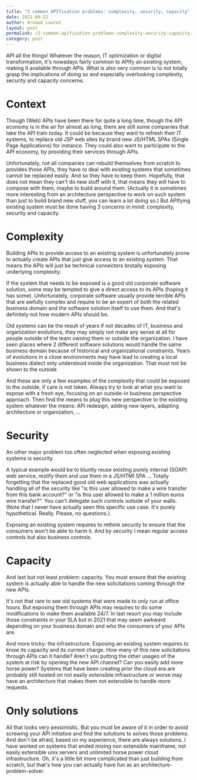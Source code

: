 ```yaml
---
title: "3 common APIfication problems: complexity, security, capacity"
date: 2021-09-22
author: Arnaud Lauret
layout: post
permalink: /3-common-apification-problems-complexity-security-capacity/
category: post
---
```


API all the things! 
Whatever the reason, IT optimization or digital transformation, it's nowadays fairly common to APIfy an existing system, making it available through APIs.
What is also very common is to not totally grasp the implications of doing so and especially overlooking complexity, security and capacity concerns.
<!--more-->

# Context

Though (Web) APIs have been there for quite a long time, though the API economy is in the air for almost as long, there are still some companies that take the API train today.
It could be because they want to refresh their IT systems, to replace old JSP web sites by brand new JS/HTML SPAs (Single Page Applications) for instance.
They could also want to participate to the API economy, by providing their services through APIs. 

Unfortunately, not all companies can rebuild themselves from scratch to provides those APIs, they have to deal with existing systems that sometimes cannot be replaced easily.
And so they have to keep them.
Hopefully, that does not mean they can't do new stuff with it, that means they will have to compose with them, maybe to build around them.
(Actually it is sometimes more interesting from an architecture perspective to work on such system than just to build brand new stuff, you can learn a lot doing so.)
But APIfying existing system must be done having 3 concerns in mind: complexity, security and capacity.

# Complexity

Building APIs to provide access to an existing system is unfortunately prone to actually create APIs that just give access to an existing system.
That means the APIs will just be technical connectors brutally exposing underlying complexity.

If the system that needs to be exposed is a good old corporate software solution, some may be tempted to give a direct access to its APIs (hoping it has some).
Unfortunately, corporate software usually provide terrible APIs that are awfully complex and require to be an expert of both the related business domain and the software solution itself to use them.
And that's definitely not how modern APIs should be.

Old systems can be the result of years if not decades of IT, business and organization evolutions, they may simply not make any sense at all for people outside of the team owning them or outside the organization.
I have seen places where 2 different software solutions would handle the same business domain because of historical and organizational constraints.
Years of evolutions in a close environments may have lead to creating a local business dialect only understood inside the organization.
That must not be shown to the outside

And these are only a few examples of the complexity that could be exposed to the outside, if care is not taken.
Always try to look at what you want to expose with a fresh eye, focusing on an outside-in business perspective approach.
Then find the means to plug this new perspective to the existing system whatever the means: API redesign, adding new layers, adapting architecture or organization, ... 

# Security

An other major problem too often neglected when exposing existing systems is security.

A typical example would be to bluntly reuse existing purely internal (SOAP) web service, restify them and use them in a JS/HTMl SPA ... 
Totally forgetting that the replaced good old web applications was actually handling all of the security like "is this user allowed to make a wire transfer from this bank account?" or "is this user allowed to make a 1 million euros wire transfer?".
You can't delegate such controls outside of your walls.
(Note that I never have actually seen this specific use case. It's purely hypothetical. Really. Please, no questions.).

Exposing an existing system requires to rethink security to ensure that the consumers won't be able to harm it.
And by security I mean regular access controls but also business controls.

# Capacity

And last but not least problem: capacity.
You must ensure that the existing system is actually able to handle the new solicitations coming through the new APIs.

It's not that rare to see old systems that were made to only run at office hours.
But exposing them through APIs may requires to do some modifications to make them available 24/7.
In last resort you may include those constraints in your SLA but in 2021 that may seem awkward depending on your business domain and who the consumers of your APIs are.

And more tricky: the infrastructure.
Exposing an existing system requires to know its capacity and its current charge.
How many of this new solicitations through APIs can it handle?
Aren't you putting the other usages of the system at risk by opening the new API channel?
Can you easily add more horse power?
Systems that have been creating prior the cloud era are probably still hosted on not easily extensible infrastructure or worse may have an architecture that makes them not extensible to handle more requests.

# Only solutions

All that looks very pessimistic.
But you must be aware of it in order to avoid screwing your API initiative and find the solutions to solves those problems.
And don't be afraid, based on my experience, there are always solutions.
I have worked on systems that ended mixing non extensible mainframe, not easily extensible unix servers and unlimited horse power cloud infrastructure. 
Oh, it's a little bit more complicated than just building from scratch, but that's how you can actually have fun as an architecture-problem-solver.